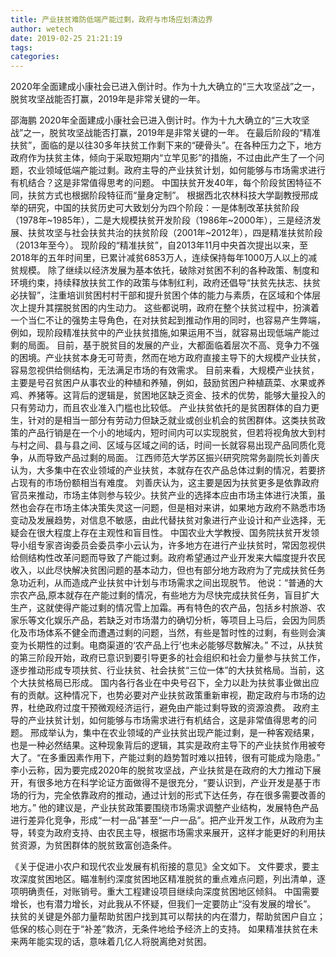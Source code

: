 ```yaml
---
title: 产业扶贫难防低端产能过剩，政府与市场应划清边界
author: wetech
date: 2019-02-25 21:21:19
tags: 
categories: 
---
```

2020年全面建成小康社会已进入倒计时。作为十九大确立的“三大攻坚战”之一，脱贫攻坚战能否打赢，2019年是非常关键的一年。
<!-- more -->
邵海鹏
2020年全面建成小康社会已进入倒计时。作为十九大确立的“三大攻坚战”之一，脱贫攻坚战能否打赢，2019年是非常关键的一年。
在最后阶段的“精准扶贫”，面临的是以往30多年扶贫工作剩下来的“硬骨头”。在各种压力之下，地方政府作为扶贫主体，倾向于采取短期内“立竿见影”的措施，不过由此产生了一个问题，农业领域低端产能过剩。政府主导的产业扶贫计划，如何能够与市场需求进行有机结合？这是非常值得思考的问题。
中国扶贫开发40年，每个阶段贫困特征不同，扶贫方式也根据阶段特征而“量身定制”。
根据西北农林科技大学副教授邢成举的研究，中国的扶贫历史可大致划分为四个阶段：一是体制改革扶贫阶段（1978年~1985年），二是大规模扶贫开发阶段（1986年~2000年），三是经济发展、扶贫攻坚与社会扶贫共治的扶贫阶段（2001年~2012年），四是精准扶贫阶段（2013年至今）。
现阶段的“精准扶贫”，自2013年11月中央首次提出以来，至2018年的五年时间里，已累计减贫6853万人，连续保持每年1000万人以上的减贫规模。
除了继续以经济发展为基本依托，破除对贫困不利的各种政策、制度和环境约束，持续释放扶贫工作的政策与体制红利，政府还倡导“扶贫先扶志、扶贫必扶智”，注重培训贫困村村干部和提升贫困个体的能力与素质，在区域和个体层次上提升其摆脱贫困的内生动力。
这些都说明，政府在整个扶贫过程中，扮演着一个当仁不让的强势主导角色，在对扶贫起到推动作用的同时，也容易产生弊端，例如，现阶段精准扶贫中的产业扶贫措施,如果运用不当，就容易出现低端产能过剩的局面。
目前，基于脱贫目的发展的产业，大都面临着层次不高、竞争力不强的困境。产业扶贫本身无可苛责，然而在地方政府直接主导下的大规模产业扶贫，容易忽视供给侧结构，无法满足市场的有效需求。
目前来看，大规模产业扶贫，主要是号召贫困户从事农业的种植和养殖，例如，鼓励贫困户种植蔬菜、水果或养鸡、养猪等。这背后的逻辑是，贫困地区缺乏资金、技术的优势，能够大量投入的只有劳动力，而且农业准入门槛也比较低。
产业扶贫依托的是贫困群体的自力更生，针对的是相当一部分有劳动力但缺乏就业或创业机会的贫困群体。这类扶贫政策的产品行销是在一个小的地域内，短时间内可以实现脱贫，但若将视角放大到村与村之间、县与县之间、区域与区域之间的话，时间一长就容易出现产品同质化竞争，从而导致产品过剩的局面。
江西师范大学苏区振兴研究院常务副院长刘善庆认为，大多集中在农业领域的产业扶贫，本就存在农产品总体过剩的情况，若要挤占现有的市场份额相当有难度。
刘善庆认为，这主要是因为扶贫更多是依靠政府官员来推动，市场主体则参与较少。扶贫产业的选择本应由市场主体进行决策，虽然也会存在市场主体决策失灵这一问题，但是相对来讲，如果地方政府不熟悉市场变动及发展趋势，对信息不敏感，由此代替扶贫对象进行产业设计和产业选择，无疑会在很大程度上存在主观性和盲目性。
中国农业大学教授、国务院扶贫开发领导小组专家咨询委员会委员李小云认为，许多地方在进行产业扶贫时，常因忽视供给侧结构性改革问题而导致了产能过剩。政府希望通过产业开发来大幅度提升农民收入，以此尽快解决贫困问题的基本动力，但也有部分地方政府为了完成扶贫任务急功近利，从而造成产业扶贫中计划与市场需求之间出现脱节。
他说：“普通的大宗农产品,原本就存在产能过剩的情况，有些地方为尽快完成扶贫任务，盲目扩大生产，这就使得产能过剩的情况雪上加霜。再有特色的农产品，包括乡村旅游、农家乐等文化娱乐产品，若缺乏对市场潜力的确切分析，等项目上马后，会因为同质化及市场体系不健全而遭遇过剩的问题，当然，有些是暂时性的过剩，有些则会演变为长期性的过剩。电商渠道的‘农产品上行’也未必能够尽数解决。”
不过，从扶贫的第三阶段开始，政府已意识到要引导更多的社会组织和社会力量参与扶贫工作，逐步推动形成专项扶贫、行业扶贫、社会扶贫“三位一体”的大扶贫格局。当前，这个大扶贫格局已形成。
国内各行各业在中央号召下，全力以赴为扶贫事业做出应有的贡献。这种情况下，也势必要对产业扶贫政策重新审视，勘定政府与市场的边界，杜绝政府过度干预微观经济运行，避免由产能过剩导致的资源浪费。
政府主导的产业扶贫计划，如何能够与市场需求进行有机结合，这是非常值得思考的问题。
邢成举认为，集中在农业领域的产业扶贫出现产能过剩，是一种客观结果，也是一种必然结果。这种现象背后的逻辑，其实是政府主导下的产业扶贫作用被夸大了。“在多重因素作用下，产能过剩的趋势暂时难以扭转，很有可能成为隐患。”
李小云称，因为要完成2020年的脱贫攻坚战，产业扶贫是在政府的大力推动下展开，有很多地方在科学论证方面做得不是很充分，“要认识到，产业开发是基于市场的行为，完全依靠政府的推动，通过计划的形式下达任务，存在很多需要改善的地方。”
他的建议是，产业扶贫政策要围绕市场需求调整产业结构，发展特色产品进行差异化竞争，形成“一村一品”甚至“一户一品”。把产业开发工作，从政府为主导，转变为政府支持、由农民主导，根据市场需求来展开，这样才能更好的利用扶贫资源，为贫困群体的脱贫致富创造条件。
 
 
《关于促进小农户和现代农业发展有机衔接的意见》全文如下。
文件要求，要主攻深度贫困地区。瞄准制约深度贫困地区精准脱贫的重点难点问题，列出清单，逐项明确责任，对账销号。重大工程建设项目继续向深度贫困地区倾斜。
中国需要增长，也有潜力增长，对此我从不怀疑，但我们一定要防止“没有发展的增长”。
扶贫的关键是外部力量帮助贫困户找到其可以帮扶的内在潜力，帮助贫困户自立；低保的核心则在于“补差”救济，无条件地给予经济上的支持。
如果精准扶贫在未来两年能实现的话，意味着几亿人将脱离绝对贫困。
